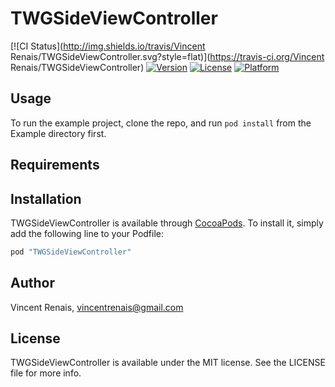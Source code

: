 # TWGSideViewController

[![CI Status](http://img.shields.io/travis/Vincent Renais/TWGSideViewController.svg?style=flat)](https://travis-ci.org/Vincent Renais/TWGSideViewController)
[![Version](https://img.shields.io/cocoapods/v/TWGSideViewController.svg?style=flat)](http://cocoapods.org/pods/TWGSideViewController)
[![License](https://img.shields.io/cocoapods/l/TWGSideViewController.svg?style=flat)](http://cocoapods.org/pods/TWGSideViewController)
[![Platform](https://img.shields.io/cocoapods/p/TWGSideViewController.svg?style=flat)](http://cocoapods.org/pods/TWGSideViewController)

## Usage

To run the example project, clone the repo, and run `pod install` from the Example directory first.

## Requirements

## Installation

TWGSideViewController is available through [CocoaPods](http://cocoapods.org). To install
it, simply add the following line to your Podfile:

```ruby
pod "TWGSideViewController"
```

## Author

Vincent Renais, vincentrenais@gmail.com

## License

TWGSideViewController is available under the MIT license. See the LICENSE file for more info.
